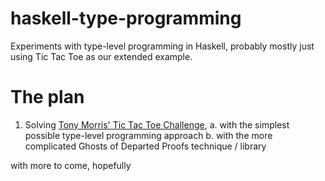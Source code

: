 # haskell-type-programming
Experiments with type-level programming in Haskell,
probably mostly just using Tic Tac Toe as our extended example.

# The plan

1. Solving [Tony Morris' Tic Tac Toe Challenge](https://blog.tmorris.net/posts/understanding-practical-api-design-static-typing-and-functional-programming/),
	a. with the simplest possible type-level programming approach
        b. with the more complicated Ghosts of Departed Proofs technique / library

with more to come, hopefully 
